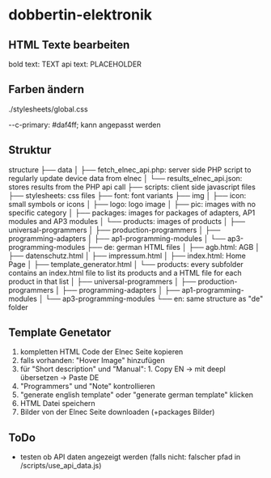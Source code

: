# dobbertin-elektronik
 


## HTML Texte bearbeiten
bold text: <span class="bold">TEXT</span>
api text: <span data-api="beep2_devices">PLACEHOLDER</span>



## Farben ändern
./stylesheets/global.css

--c-primary: #daf4ff; kann angepasst werden



## Struktur

structure
├── data
│   ├── fetch_elnec_api.php: server side PHP script to regularly update device data from elnec
│   └── results_elnec_api.json: stores results from the PHP api call
├── scripts: client side javascript files
├── stylesheets: css files
├── font: font variants
├── img
│   ├── icon: small symbols or icons
│   ├── logo: logo image
│   ├── pic: images with no specific category
│   ├── packages: images for packages of adapters, AP1 modules and AP3 modules
│   └── products: images of products
│       ├── universal-programmers
│       ├── production-programmers
│       ├── programming-adapters
│       ├── ap1-programming-modules
│       └── ap3-programming-modules
├── de: german HTML files
│   ├── agb.html: AGB
│   ├── datenschutz.html
│   ├── impressum.html
│   ├── index.html: Home Page
│   ├── template_generator.html
│   └── products: every subfolder contains an index.html file to list its products and a HTML file for each product in that list
│       ├── universal-programmers
│       ├── production-programmers
│       ├── programming-adapters
│       ├── ap1-programming-modules
│       └── ap3-programming-modules
└── en: same structure as "de" folder



## Template Genetator
1. kompletten HTML Code der Elnec Seite kopieren
2. falls vorhanden: "Hover Image" hinzufügen
3. für "Short description" und "Manual": 1. Copy EN -> mit deepl übersetzen -> Paste DE
4. "Programmers" und "Note" kontrollieren
5. "generate english template" oder "generate german template" klicken
6. HTML Datei speichern
7. Bilder von der Elnec Seite downloaden (+packages Bilder)



## ToDo
- testen ob API daten angezeigt werden (falls nicht: falscher pfad in /scripts/use_api_data.js)
